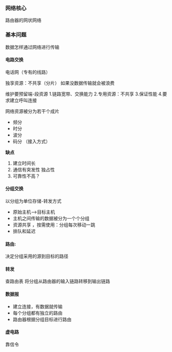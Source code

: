 ### 网络核心 
路由器的网状网络
### 基本问题
数据怎样通过网络进行传输
#### 电路交换
电话网（专有的线路）

独享资源：不共享（分片） 如果没数据传输就会被浪费

维护要预留端-段资源
1.链路宽带、交换能力
2.专用资源：不共享
3.保证性能
4.要求建立呼叫连接

网络资源被分为若干个成片

* 频分
* 时分
* 波分
* 码分 （接入方式）

**缺点** 
1. 建立时间长
2. 通信有突发性 独占性
3. 可靠性不高？
#### 分组交换
以分组为单位存储-转发方式
* 原始主机-->目标主机
* 主机之间传输的数据被分为一个个分组
* 资源共享 ，按需使用：分组每次移动一跳
* 排队和延迟

#### 路由:
决定分组采用的源到目标的路径
#### 转发
查路由表
将分组从路由器的输入链路转移到输出链路


#### 数据报
* 建立连接，有数据就传输
* 每个分组都有独立的路由
* 路由器根据分组目标进行路由

#### 虚电路
靠信令


